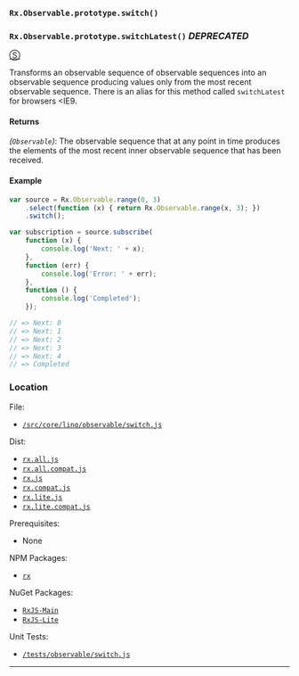 ### `Rx.Observable.prototype.switch()`
### `Rx.Observable.prototype.switchLatest()` *DEPRECATED*
[&#x24C8;](https://github.com/Reactive-Extensions/RxJS/blob/master/src/core/linq/observable/switchlatest.js "View in source")

Transforms an observable sequence of observable sequences into an observable sequence producing values only from the most recent observable sequence.  There is an alias for this method called `switchLatest` for browsers <IE9.

#### Returns
*(`Observable`)*: The observable sequence that at any point in time produces the elements of the most recent inner observable sequence that has been received.

#### Example
```js
var source = Rx.Observable.range(0, 3)
    .select(function (x) { return Rx.Observable.range(x, 3); })
    .switch();

var subscription = source.subscribe(
    function (x) {
        console.log('Next: ' + x);
    },
    function (err) {
        console.log('Error: ' + err);
    },
    function () {
        console.log('Completed');
    });

// => Next: 0
// => Next: 1
// => Next: 2
// => Next: 3
// => Next: 4
// => Completed
```

### Location

File:
- [`/src/core/linq/observable/switch.js`](https://github.com/Reactive-Extensions/RxJS/blob/master/src/core/linq/observable/switch.js)

Dist:
- [`rx.all.js`](https://github.com/Reactive-Extensions/RxJS/blob/master/dist/rx.all.js)
- [`rx.all.compat.js`](https://github.com/Reactive-Extensions/RxJS/blob/master/dist/rx.all.compat.js)
- [`rx.js`](https://github.com/Reactive-Extensions/RxJS/blob/master/dist/rx.js)
- [`rx.compat.js`](https://github.com/Reactive-Extensions/RxJS/blob/master/dist/rx.compat.js)
- [`rx.lite.js`](https://github.com/Reactive-Extensions/RxJS/blob/master/rx.lite.js)
- [`rx.lite.compat.js`](https://github.com/Reactive-Extensions/RxJS/blob/master/rx.lite.compat.js)

Prerequisites:
- None

NPM Packages:
- [`rx`](https://www.npmjs.org/package/rx)

NuGet Packages:
- [`RxJS-Main`](http://www.nuget.org/packages/RxJS-Main/)
- [`RxJS-Lite`](http://www.nuget.org/packages/RxJS-Lite/)

Unit Tests:
- [`/tests/observable/switch.js`](https://github.com/Reactive-Extensions/RxJS/blob/master/tests/observable/switch.js)

* * *

